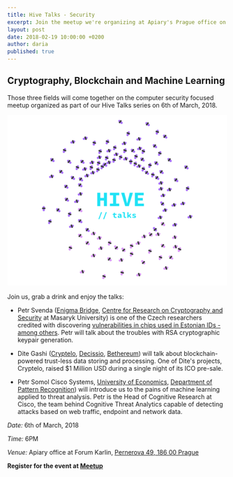 ```yaml
---
title: Hive Talks - Security
excerpt: Join the meetup we're organizing at Apiary's Prague office on 6th of March
layout: post
date: 2018-02-19 10:00:00 +0200
author: daria
published: true
---
```


## Cryptography, Blockchain and Machine Learning

Those three fields will come together on the computer security focused meetup organized as part of our Hive Talks series on 6th of March, 2018.

![GitHub Repos Association](/images/2018-02-19-Hive-Talks-Security/2018-02-19-Hive-Talks-Logo.png)

Join us, grab a drink and enjoy the talks:

- Petr Svenda ([Enigma Bridge](https://enigmabridge.com/), [Centre for Research on Cryptography and Security](https://crocs.fi.muni.cz/) at Masaryk University) is one of the Czech researchers credited with discovering [vulnerabilities in chips used in Estonian IDs - among others](https://arstechnica.com/information-technology/2017/10/crypto-failure-cripples-millions-of-high-security-keys-750k-estonian-ids/). Petr will talk about the troubles with RSA cryptographic keypair generation.

- Dite Gashi ([Cryptelo](https://www.cryptelo.com/), [Decissio](https://decissio.com/), [Bethereum](https://www.bethereum.com/)) will talk about blockchain-powered trust-less data storing and processing. One of Dite's projects, Cryptelo, raised $1 Million USD during a single night of its ICO pre-sale.

- Petr Somol Cisco Systems, [University of Economics](https://www.vse.cz/), [Department of Pattern Recognition](http://ro.utia.cas.cz/)) will introduce us to the pains of machine learning applied to threat analysis. Petr is the Head of Cognitive Research at Cisco, the team behind Cognitive Threat Analytics capable of detecting attacks based on web traffic, endpoint and network data.

*Date:* 6th of March, 2018

*Time:* 6PM

*Venue:* Apiary office at Forum Karlin, [Pernerova 49, 186 00 Prague](https://goo.gl/maps/Eje2hx6jPCL2)

**Register for the event at [Meetup](https://www.meetup.com/apiaryio/events/247647936/)**




